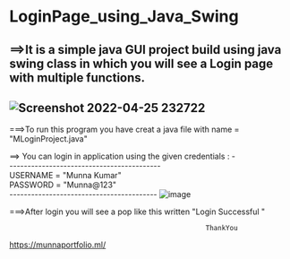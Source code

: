 # LoginPage_using_Java_Swing
                                                                                                                                                                         
==>It is a simple java GUI project  build using java swing class in which you will see a Login page with multiple functions.                                             
-------------------------------------------------------------------------------------------------------------------------------------------------------------------------
![Screenshot 2022-04-25 232722](https://user-images.githubusercontent.com/96313339/165147689-b83ce254-3570-48a9-ae6f-99534f1c22cc.jpg)
-----------------------------------------------------------------------------------------------------------------------------------------------------------------------
===>To run this program you have creat a java file with name = "MLoginProject.java"                                                                                     

                                                                                                                                                                          
==> You can login in application using the given credentials : -                                                                                                       
         ------------------------------------------                                                                                                                     
                                                                                                                                                                                             USERNAME = "Munna Kumar"                                                                                                                             
                    PASSWORD = "Munna@123"                                                                                                                                
         -----------------------------------------
              ![image](https://user-images.githubusercontent.com/96313339/165148587-8e1df45b-aeb7-4aab-a7f9-3a0f6f7c22e6.png)
              
              
 ===>After login you will see a pop like this written "Login Successful "                                                                                                 
                                                                                                                                                                                                                                                                                                                                                                                                                                                                                                                                                                                                   
 
                                                     ThankYou                                   
 
https://munnaportfolio.ml/
